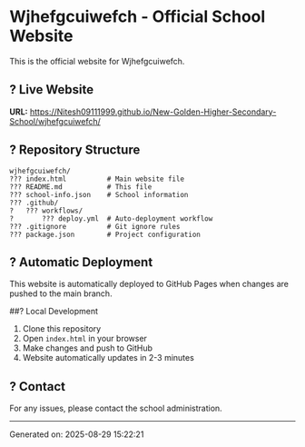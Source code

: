 # Wjhefgcuiwefch - Official School Website

This is the official website for Wjhefgcuiwefch.

## ? Live Website
**URL:** https://Nitesh09111999.github.io/New-Golden-Higher-Secondary-School/wjhefgcuiwefch/

## ? Repository Structure
```
wjhefgcuiwefch/
??? index.html          # Main website file
??? README.md           # This file
??? school-info.json    # School information
??? .github/
?   ??? workflows/
?       ??? deploy.yml  # Auto-deployment workflow
??? .gitignore          # Git ignore rules
??? package.json        # Project configuration
```

## ? Automatic Deployment
This website is automatically deployed to GitHub Pages when changes are pushed to the main branch.

##? Local Development
1. Clone this repository
2. Open `index.html` in your browser
3. Make changes and push to GitHub
4. Website automatically updates in 2-3 minutes

## ? Contact
For any issues, please contact the school administration.

---
Generated on: 2025-08-29 15:22:21
